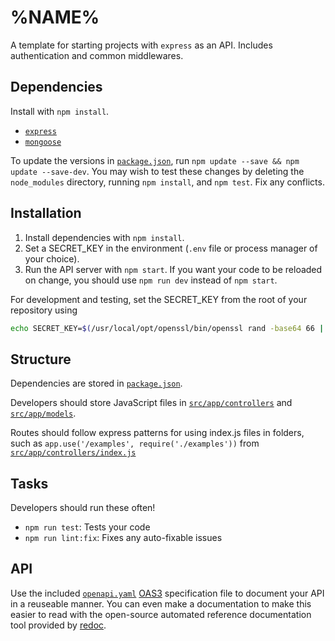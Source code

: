 # %NAME%

A template for starting projects with `express` as an API. Includes
authentication and common middlewares.

## Dependencies

Install with `npm install`.

-   [`express`](http://expressjs.com/)
-   [`mongoose`](http://mongoosejs.com/)

To update the versions in [`package.json`](package.json),
run `npm update --save && npm update --save-dev`.
You may wish to test these changes by deleting the `node_modules` directory,
running `npm install`, and `npm test`.
Fix any conflicts.

## Installation

1.  Install dependencies with `npm install`.
1.  Set a SECRET_KEY in the environment (`.env` file or process manager of your choice).
1.  Run the API server with `npm start`. If you want your code to be reloaded on
    change, you should use `npm run dev` instead of
    `npm start`.

For development and testing, set the SECRET_KEY from the root of your
 repository using

```sh
echo SECRET_KEY=$(/usr/local/opt/openssl/bin/openssl rand -base64 66 | tr -d '\n') >>.env
```


## Structure

Dependencies are stored in [`package.json`](package.json).

Developers should store JavaScript files in [`src/app/controllers`](src/app/controllers)
 and [`src/app/models`](src/app/models).

Routes should follow express patterns for using index.js files in folders, such as `app.use('/examples', require('./examples'))` from [`src/app/controllers/index.js`](src/app/controllers/index.js)

## Tasks

Developers should run these often!

-   `npm run test`: Tests your code
-   `npm run lint:fix`: Fixes any auto-fixable issues

## API

Use the included [`openapi.yaml`](./openapi.yaml) [OAS3](https://swagger.io/docs/specification/about/) specification file
to document your API in a reuseable manner.
You can even make a documentation to make this easier to read with the open-source automated
reference documentation tool provided by [redoc](https://github.com/Redocly/redoc).

